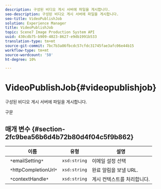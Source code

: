 ```yaml
---
description: 구성된 비디오 게시 서버에 파일을 게시합니다.
seo-description: 구성된 비디오 게시 서버에 파일을 게시합니다.
seo-title: VideoPublishJob
solution: Experience Manager
title: VideoPublishJob
topic: Scene7 Image Production System API
uuid: 430cdb75-b909-4023-8627-e9db1991b533
translation-type: tm+mt
source-git-commit: 7bc7b3a86fbcdc57cfdc31745fae3afc06e44b15
workflow-type: tm+mt
source-wordcount: '50'
ht-degree: 10%

---
```



# VideoPublishJob{#videopublishjob}

구성된 비디오 게시 서버에 파일을 게시합니다.

구문

## 매개 변수 {#section-2fc9bea56b6d4b72b80d4f04c5f9b862}

| 이름 | 유형 | 설명 |
|---|---|---|
| ` *`emailSetting`*` | `xsd:string` | 이메일 설정 선택 |
| ` *`httpCompletionUrl`*` | `xsd:string` | 완료 알림을 보낼 URL. |
| ` *`contextHandle`*` | `xsd:string` | 게시 컨텍스트를 처리합니다. |

